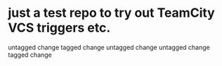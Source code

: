 # just a test repo to try out TeamCity VCS triggers etc.
untagged change
tagged change
untagged change 
untagged change 
tagged change